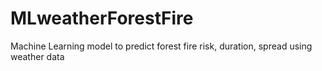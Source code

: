 # MLweatherForestFire
Machine Learning model to predict forest fire risk, duration, spread using weather data
